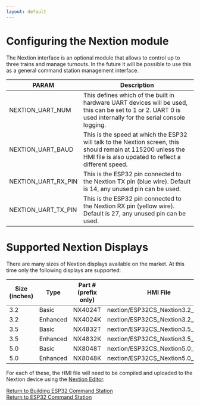 ```yaml
---
layout: default
---
```


# Configuring the Nextion module
The Nextion interface is an optional module that allows to control up to three trains and manage turnouts. In the future it will be possible to use this as a general command station management interface.

| PARAM | Description |
| ----- | ----------- |
| NEXTION_UART_NUM | This defines which of the built in hardware UART devices will be used, this can be set to 1 or 2. UART 0 is used internally for the serial console logging. |
| NEXTION_UART_BAUD | This is the speed at which the ESP32 will talk to the Nextion screen, this should remain at 115200 unless the HMI file is also updated to reflect a different speed. |
| NEXTION_UART_RX_PIN | This is the ESP32 pin connected to the Nextion TX pin (blue wire). Default is 14, any unused pin can be used. |
| NEXTION_UART_TX_PIN | This is the ESP32 pin connected to the Nextion RX pin (yellow wire). Default is 27, any unused pin can be used. |

# Supported Nextion Displays
There are many sizes of Nextion displays available on the market. At this time only the following displays are supported:

| Size (inches) | Type | Part # (prefix only) | HMI File |
| ------------- | ---- | -------------------- | -------- |
| 3.2 | Basic | NX4024T | nextion/ESP32CS_Nextion3.2_B.HMI |
| 3.2 | Enhanced | NX4024K | nextion/ESP32CS_Nextion3.2_B.HMI |
| 3.5 | Basic | NX4832T | nextion/ESP32CS_Nextion3.5_B.HMI |
| 3.5 | Enhanced | NX4832K | nextion/ESP32CS_Nextion3.5_E.HMI |
| 5.0 | Basic | NX8048T | nextion/ESP32CS_Nextion5.0_B.HMI |
| 5.0 | Enhanced | NX8048K | nextion/ESP32CS_Nextion5.0_E.HMI |

For each of these, the HMI file will need to be compiled and uploaded to the Nextion device using the [Nextion Editor](https://nextion.itead.cc/resources/download/nextion-editor/).

[Return to Building ESP32 Command Station](./building-esp32cs.html)<br/>
[Return to ESP32 Command Station](./index.html)
